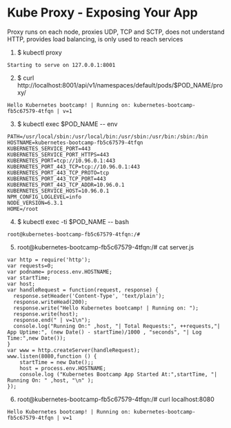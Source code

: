 # Kube Proxy - Exposing Your App

Proxy runs on each node, proxies UDP, TCP and SCTP, does not understand HTTP, provides load balancing, is only used to reach services

1. $ kubectl proxy
```
Starting to serve on 127.0.0.1:8001
```

2. $ curl http://localhost:8001/api/v1/namespaces/default/pods/$POD_NAME/proxy/

```
Hello Kubernetes bootcamp! | Running on: kubernetes-bootcamp-fb5c67579-4tfqn | v=1
```

3. $ kubectl exec $POD_NAME -- env
```
PATH=/usr/local/sbin:/usr/local/bin:/usr/sbin:/usr/bin:/sbin:/bin
HOSTNAME=kubernetes-bootcamp-fb5c67579-4tfqn
KUBERNETES_SERVICE_PORT=443
KUBERNETES_SERVICE_PORT_HTTPS=443
KUBERNETES_PORT=tcp://10.96.0.1:443
KUBERNETES_PORT_443_TCP=tcp://10.96.0.1:443
KUBERNETES_PORT_443_TCP_PROTO=tcp
KUBERNETES_PORT_443_TCP_PORT=443
KUBERNETES_PORT_443_TCP_ADDR=10.96.0.1
KUBERNETES_SERVICE_HOST=10.96.0.1
NPM_CONFIG_LOGLEVEL=info
NODE_VERSION=6.3.1
HOME=/root
```

4. $ kubectl exec -ti $POD_NAME -- bash
```
root@kubernetes-bootcamp-fb5c67579-4tfqn:/#
```

5. root@kubernetes-bootcamp-fb5c67579-4tfqn:/# cat server.js
```
var http = require('http');
var requests=0;
var podname= process.env.HOSTNAME;
var startTime;
var host;
var handleRequest = function(request, response) {
  response.setHeader('Content-Type', 'text/plain');
  response.writeHead(200);
  response.write("Hello Kubernetes bootcamp! | Running on: ");
  response.write(host);
  response.end(" | v=1\n");
  console.log("Running On:" ,host, "| Total Requests:", ++requests,"| App Uptime:", (new Date() - startTime)/1000 , "seconds", "| Log Time:",new Date());
}
var www = http.createServer(handleRequest);
www.listen(8080,function () {
    startTime = new Date();;
    host = process.env.HOSTNAME;
    console.log ("Kubernetes Bootcamp App Started At:",startTime, "| Running On: " ,host, "\n" );
});
```

6. root@kubernetes-bootcamp-fb5c67579-4tfqn:/# curl localhost:8080
```
Hello Kubernetes bootcamp! | Running on: kubernetes-bootcamp-fb5c67579-4tfqn | v=1
```
